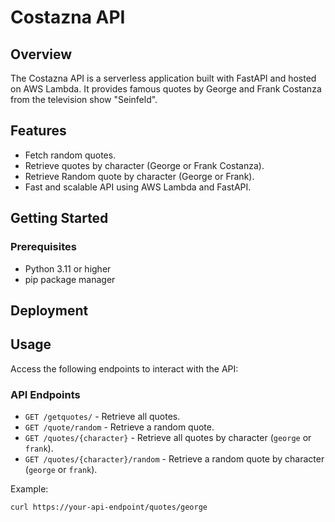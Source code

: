 # Costazna API 

## Overview

The Costazna API is a serverless application built with FastAPI and hosted on AWS Lambda. It provides famous quotes by George and Frank Costanza from the television show "Seinfeld".

## Features

- Fetch random quotes.
- Retrieve quotes by character (George or Frank Costanza).
- Retrieve Random quote by character (George or Frank).
- Fast and scalable API using AWS Lambda and FastAPI.

## Getting Started

### Prerequisites

- Python 3.11 or higher
- pip package manager

## Deployment


## Usage

Access the following endpoints to interact with the API:

### API Endpoints

- `GET /getquotes/` - Retrieve all quotes.
- `GET /quote/random` - Retrieve a random quote.
- `GET /quotes/{character}` - Retrieve all quotes by character (`george` or `frank`).
- `GET /quotes/{character}/random` - Retrieve a random quote by character (`george` or `frank`).

Example:

```bash
curl https://your-api-endpoint/quotes/george
```